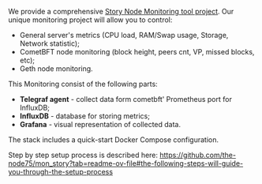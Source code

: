 We provide a comprehensive [Story Node Monitoring tool project](https://github.com/the-node75/mon_story?tab=readme-ov-file#story-node-monitoring-tool). 
Our unique monitoring project will allow you to control:
 * General server's metrics (CPU load, RAM/Swap usage, Storage, Network statistic);
 * CometBFT node monitoring (block height, peers cnt, VP, missed blocks, etc);
 * Geth node monitoring.

This Monitoring consist of the following parts:
 * **Telegraf agent** - collect data form cometbft' Prometheus port for InfluxDB;
 * **InfluxDB** - database for storing metrics;
 * **Grafana** - visual representation of collected data.

The stack includes a quick-start Docker Compose configuration.

Step by step setup process is described here:
https://github.com/the-node75/mon_story?tab=readme-ov-file#the-following-steps-will-guide-you-through-the-setup-process
